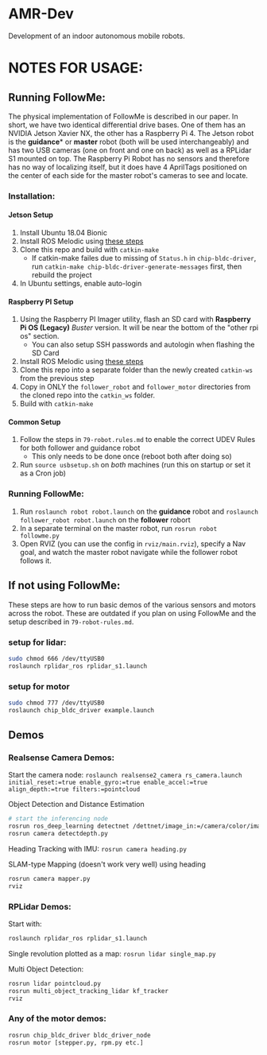 # AMR-Dev
Development of an indoor autonomous mobile robots.


# NOTES FOR USAGE:

## Running FollowMe:

The physical implementation of FollowMe is described in our paper. In short, we have two identical differential drive bases. One of them has an NVIDIA Jetson Xavier NX, the other has a Raspberry Pi 4. The Jetson robot is the **guidance*** or **master** robot (both will be used interchangeably) and has two USB cameras (one on front and one on back) as well as a RPLidar S1 mounted on top. The Raspberry Pi Robot has no sensors and therefore has no way of localizing itself, but it does have 4 AprilTags positioned on the center of each side for the master robot's cameras to see and locate. 

### Installation:
#### Jetson Setup
1) Install Ubuntu 18.04 Bionic
2) Install ROS Melodic using [these steps](https://wiki.ros.org/melodic/Installation)
3) Clone this repo and build with `catkin-make`
    - If catkin-make failes due to missing of `Status.h` in `chip-bldc-driver`, run `catkin-make chip-bldc-driver-generate-messages` first, then rebuild the project
4) In Ubuntu settings, enable auto-login
#### Raspberry PI Setup
1) Using the Raspberry PI Imager utility, flash an SD card with **Raspberry Pi OS (Legacy)** *Buster* version. It will be near the bottom of the "other rpi os" section.
    - You can also setup SSH passwords and autologin when flashing the SD Card
2) Install ROS Melodic using [these steps](http://wiki.ros.org/ROSberryPi/Installing%20ROS%20Melodic%20on%20the%20Raspberry%20Pi)
3) Clone this repo into a separate folder than the newly created `catkin-ws` from the previous step
4) Copy in ONLY the `follower_robot` and `follower_motor` directories from the cloned repo into the `catkin_ws` folder.
5) Build with `catkin-make`

#### Common Setup
1) Follow the steps in `79-robot.rules.md` to enable the correct UDEV Rules for both follower and guidance robot
    - This only needs to be done once (reboot both after doing so)
2) Run `source usbsetup.sh` on *both* machines (run this on startup or set it as a Cron job)

### Running FollowMe:
1) Run `roslaunch robot robot.launch` on the **guidance** robot and `roslaunch follower_robot robot.launch` on the **follower** robort
2) In a separate terminal on the master robot, run `rosrun robot followme.py`
3) Open RVIZ (you can use the config in `rviz/main.rviz`), specify a Nav goal, and watch the master robot navigate while the follower robot follows it. 

## If not using FollowMe:
These steps are how to run basic demos of the various sensors and motors across the robot. These are outdated if you plan on using FollowMe and the setup described in `79-robot-rules.md`.

### setup for lidar:
```sh
sudo chmod 666 /dev/ttyUSB0
roslaunch rplidar_ros rplidar_s1.launch
```

### setup for motor
```sh
sudo chmod 777 /dev/ttyUSB0
roslaunch chip_bldc_driver example.launch
```

## Demos

### Realsense Camera Demos:
Start the camera node:
`roslaunch realsense2_camera rs_camera.launch initial_reset:=true enable_gyro:=true enable_accel:=true align_depth:=true filters:=pointcloud`

Object Detection and Distance Estimation
```sh
# start the inferencing node
rosrun ros_deep_learning detectnet /dettnet/image_in:=/camera/color/image_raw
rosrun camera detectdepth.py
```

Heading Tracking with IMU:
`rosrun camera heading.py`

SLAM-type Mapping (doesn't work very well) using heading
```sh
rosrun camera mapper.py
rviz
```

### RPLidar Demos:
Start with:
```sh
roslaunch rplidar_ros rplidar_s1.launch
```

Single revolution plotted as a map:
`rosrun lidar single_map.py` 

Multi Object Detection:
```sh
rosrun lidar pointcloud.py
rosrun multi_object_tracking_lidar kf_tracker
rviz
```

### Any of the motor demos:
```sh
rosrun chip_bldc_driver bldc_driver_node
rosrun motor [stepper.py, rpm.py etc.]
```



